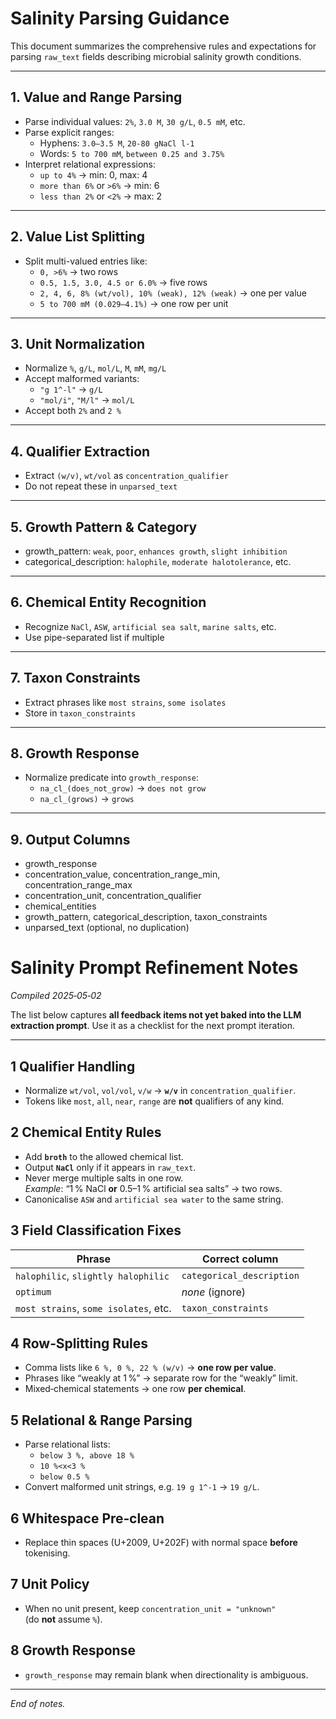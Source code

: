 # Salinity Parsing Guidance

This document summarizes the comprehensive rules and expectations for parsing `raw_text` fields describing microbial salinity growth conditions.

---

## 1. Value and Range Parsing

- Parse individual values: `2%`, `3.0 M`, `30 g/L`, `0.5 mM`, etc.
- Parse explicit ranges:
  - Hyphens: `3.0–3.5 M`, `20-80 gNaCl l-1`
  - Words: `5 to 700 mM`, `between 0.25 and 3.75%`
- Interpret relational expressions:
  - `up to 4%` → min: 0, max: 4
  - `more than 6%` or `>6%` → min: 6
  - `less than 2%` or `<2%` → max: 2

---

## 2. Value List Splitting

- Split multi-valued entries like:
  - `0, >6%` → two rows
  - `0.5, 1.5, 3.0, 4.5 or 6.0%` → five rows
  - `2, 4, 6, 8% (wt/vol), 10% (weak), 12% (weak)` → one per value
  - `5 to 700 mM (0.029–4.1%)` → one row per unit

---

## 3. Unit Normalization

- Normalize `%`, `g/L`, `mol/L`, `M`, `mM`, `mg/L`
- Accept malformed variants:
  - `"g 1^-l"` → `g/L`
  - `"mol/i"`, `"M/l"` → `mol/L`
- Accept both `2%` and `2 %`

---

## 4. Qualifier Extraction

- Extract `(w/v)`, `wt/vol` as `concentration_qualifier`
- Do not repeat these in `unparsed_text`

---

## 5. Growth Pattern & Category

- growth_pattern: `weak`, `poor`, `enhances growth`, `slight inhibition`
- categorical_description: `halophile`, `moderate halotolerance`, etc.

---

## 6. Chemical Entity Recognition

- Recognize `NaCl`, `ASW`, `artificial sea salt`, `marine salts`, etc.
- Use pipe-separated list if multiple

---

## 7. Taxon Constraints

- Extract phrases like `most strains`, `some isolates`
- Store in `taxon_constraints`

---

## 8. Growth Response

- Normalize predicate into `growth_response`:
  - `na_cl_(does_not_grow)` → `does not grow`
  - `na_cl_(grows)` → `grows`

---

## 9. Output Columns

- growth_response
- concentration_value, concentration_range_min, concentration_range_max
- concentration_unit, concentration_qualifier
- chemical_entities
- growth_pattern, categorical_description, taxon_constraints
- unparsed_text (optional, no duplication)

# Salinity Prompt Refinement Notes  
*Compiled 2025‑05‑02*

The list below captures **all feedback items not yet baked into the LLM
extraction prompt**.  Use it as a checklist for the next prompt iteration.

---

## 1  Qualifier Handling
* Normalize `wt/vol`, `vol/vol`, `v/w` → **`w/v`** in `concentration_qualifier`.
* Tokens like `most`, `all`, `near`, `range` are **not** qualifiers of any kind.

## 2  Chemical Entity Rules
* Add **`broth`** to the allowed chemical list.
* Output **`NaCl`** only if it appears in `raw_text`.
* Never merge multiple salts in one row.  
  *Example*: “1 % NaCl **or** 0.5–1 % artificial sea salts” → two rows.
* Canonicalise `ASW` and `artificial sea water` to the same string.

## 3  Field Classification Fixes
| Phrase | Correct column |
|--------|----------------|
| `halophilic`, `slightly halophilic` | `categorical_description` |
| `optimum` | _none_ (ignore) |
| `most strains`, `some isolates`, etc. | `taxon_constraints` |

## 4  Row‑Splitting Rules
* Comma lists like `6 %, 0 %, 22 % (w/v)` → **one row per value**.
* Phrases like “weakly at 1 %” → separate row for the “weakly” limit.
* Mixed‑chemical statements → one row **per chemical**.

## 5  Relational & Range Parsing
* Parse relational lists:  
  * `below 3 %, above 18 %`  
  * `10 %<x<3 %`  
  * `below 0.5 %`
* Convert malformed unit strings, e.g. `19 g 1^-1` → `19 g/L`.

## 6  Whitespace Pre‑clean
* Replace thin spaces (U+2009, U+202F) with normal space **before** tokenising.

## 7  Unit Policy
* When no unit present, keep `concentration_unit = "unknown"`  
  (do **not** assume `%`).

## 8  Growth Response
* `growth_response` may remain blank when directionality is ambiguous.

---

*End of notes.*

